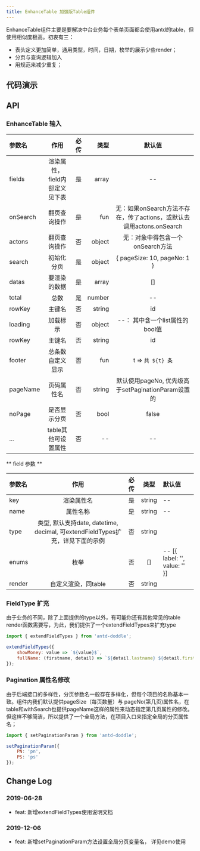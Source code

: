 ```yaml
---
title: EnhanceTable 加强版Table组件
---
```


EnhanceTable组件主要是要解决中台业务每个表单页面都会使用antd的table，但使用相似度极高。初衷有三：
 - 表头定义更加简单，通用类型，时间，日期，枚举的展示少些render；
 - 分页与查询逻辑加入
 - 用规范来减少重复；  
 
## 代码演示

## API

### EnhanceTable 输入
| 参数名 | 作用 | 必传 | 类型 | 默认值  
:--|:--:|---:|---:|:---:   
| fields | 渲染属性，field内部定义见下表 | 是 | array | -- 
| onSearch | 翻页查询操作 | 是 | fun | 无：如果onSearch方法不存在，传了actions，或默认去调用actons.onSearch
| actons | 翻页查询操作 | 否 |  object | 无：对象中得包含一个onSearch方法 
| search | 初始化分页 | 是 |  object | { pageSize: 10, pageNo: 1 } 
| datas | 要渲染的数据 | 是 | array | []
| total | 总数 | 是 | number | --
| rowKey | 主键名 | 否 | string | id
| loading | 加载标示 | 否 | object | --： 其中含一个list属性的bool值
| rowKey | 主键名 | 否 | string | id
| footer | 总条数自定义显示 | 否 | fun | t => `共 ${t} 条`
| pageName | 页码属性名 | 否 | string | 默认使用pageNo, 优先级高于setPaginationParam设置的
| noPage | 是否显示分页 | 否 | bool | false
| ... | table其他可设置属性 | 否 | -- | --  

** field 参数  **

| 参数名 | 作用 | 必传 | 类型 | 默认值  
:--|:-------------------------:|:---:|:--:|:--
| key | 渲染属性名 | 是 | string | --
| name | 属性名称 | 是 |  string | -- 
| type | 类型, 默认支持date, datetime, decimal, 可extendFieldTypes扩充，详见下面的示例 | 否 |  string | 
| enums | 枚举 | 否 |  [] | -- [{ label: '', value: '' }]
| render | 自定义渲染，同table | 否 |  string |  

### FieldType 扩充
由于业务的不同，除了上面提供的type以外，有可能你还有其他常见的table render函数需要写，为此，我们提供了一个extendFieldTypes来扩充type

```javascript
import { extendFieldTypes } from 'antd-doddle';

extendFieldTypes({
    showMoney: value => `${value}$`,
    fullName: (firstname, detail) => `${detail.lastname} ${detail.firstname}`
});

```

### Pagination 属性名修改
由于后端接口的多样性，分页参数名一般存在多样化，但每个项目的名称基本一致。组件内我们默认提供pageSize（每页数量）与 pageNo(第几页)属性名，在table和withSearch也提供pageName这样的属性来动态指定第几页属性的修改。但这样不够简洁，所以提供了一个全局方法，在项目入口来指定全局的分页属性名；

```javascript
import { setPaginationParam } from 'antd-doddle';

setPaginationParam({
    PN: 'pn',
    PS: 'ps'
});

```

## Change Log

### 2019-06-28

 - feat: 新增extendFieldTypes使用说明文档

### 2019-12-06

 - feat: 新增setPaginationParam方法设置全局分页变量名， 详见demo使用